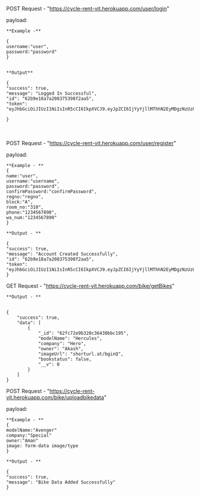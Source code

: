 POST Request - "https://cycle-rent-vit.herokuapp.com/user/login"

payload:

    **Example -**

    {
    username:"user",
    password:"password"
    }


    **Output**

    {
    "success": true,
    "message": "Logged In Successful",
    "id": "62b9e18a7a208375398f2aa5",
    "token": "eyJhbGciOiJIUzI1NiIsInR5cCI6IkpXVCJ9.eyJpZCI6IjYyYjllMThhN2EyMDgzNzUzOThmMmFhNSIsInJvbGUiOiJ1c2VyIiwidXNlcm5hbWUiOiJhYmNkdXNlciIsImlhdCI6MTY1NjM0OTk3OSwiZXhwIjoxNjU2MzUzNTc5fQ.oKtHRYpQhRdQ"

    }

<br/><br/>
POST Request - "https://cycle-rent-vit.herokuapp.com/user/register"

payload:

    **Example - **
    {
    name:"user",
    username:"username",
    password:"password",
    confirmPassword:"confirmPassword",
    regno:"regno",
    block:"A",
    room_no:"310",
    phone:"1234567890",
    wa_num:"1234567890"
    }

    **Output - **

    {
    "success": true,
    "message": "Account Created Successfully",
    "id": "62b9e18a7a208375398f2aa5",
    "token": "eyJhbGciOiJIUzI1NiIsInR5cCI6IkpXVCJ9.eyJpZCI6IjYyYjllMThhN2EyMDgzNzUzOThmMmFhNSIsInJvbGUiOiJ1c2VyIiwidXNlcm5hbWUiOiJhYmNkdXNlciIsImlhdCI6MTY1NjM0OTA2NiwiZXhwIjoxNjU2MzUyNjY2fQ.gRL04UciGs6BWu"
    }

GET Request - "https://cycle-rent-vit.herokuapp.com/bike/getBikes"

    **Output - **


    {
    	"success": true,
    	"data": [
    		{
    			"_id": "62fc72e9b320c36430bbc195",
    			"modelName": "Hercules",
    			"company": "Hero",
    			"owner": "Akash",
    			"imageUrl": "shorturl.at/bginQ",
    			"bookstatus": false,
    			"__v": 0
    		}
    	]
    }

POST Request - "https://cycle-rent-vit.herokuapp.com/bike/uploadbikedata"

payload:

    **Example - **
    {
    modelName:"Avenger"
    company:"Special"
    owner:"Aman"
    image: form-data image/type
    }

    **Output - **

    {
    "success": true,
    "message": "Bike Data Added Successfully"
    }
